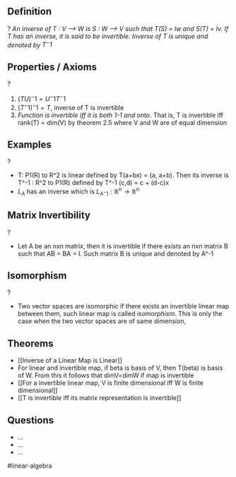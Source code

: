 
## Definition
?
*An inverse of T : V --> W is S : W --> V such that T(S) = Iw and S(T) = Iv. If T has an inverse, it is said to be invertible. Inverse of T is unique and denoted by $T^-1$*

## Properties / Axioms
?
1. $(TU)^-1=U^-1T^-1$
2. $(T^-1)^-1= T$, inverse of T is invertible
3. *Function is invertible iff it is both 1-1 and onto*. That is, T is invertible iff rank(T) = dim(V) by theorem 2.5 where V and W are of equal dimension
<!--SR:!2025-08-30,3,250-->

## Examples
?
- T: P1(R) to R^2 is linear defined by T(a+bx) = (a, a+b). Then its inverse is T^-1 : R^2 to P1(R) defined by T^-1 (c,d) = c + (d-c)x
- $L_{A}$ has an inverse which is $L_{A^-1}: \mathbb{R}^n \to \mathbb{R}^n$

## Matrix Invertibility
?
- Let A be an nxn matrix, then it is invertible if there exists an nxn matrix B such that AB = BA = I. Such matrix B is unique and denoted by A^-1
<!--SR:!2025-08-28,1,230-->


## Isomorphism
?
- Two vector spaces are isomorphic if there exists an invertible linear map between them, such linear map is called *isomorphism*. This is only the case when the two vector spaces are of same dimension,


## Theorems
- [[Inverse of a Linear Map is Linear]]
- For linear and invertible map, if beta is basis of V, then T(beta) is basis of W. From this it follows that dimV=dimW if map is invertible
- [[For a invertible linear map, V is finite dimensional iff W is finite dimensional]]
- [[T is invertible iff its matrix representation is invertible]]

## Questions
- ...
- ...
- ...



#linear-algebra